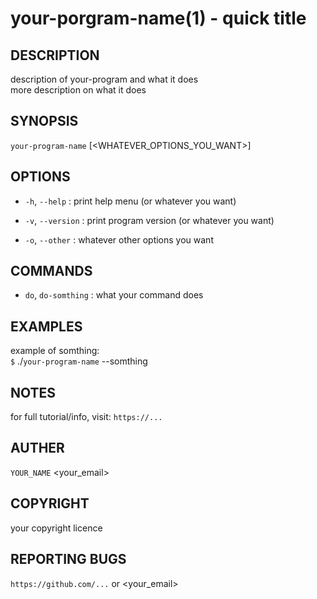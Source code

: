 your-porgram-name(1) - quick title
=============================================

## DESCRIPTION
description of your-program and what it does<br>
more description on what it does

## SYNOPSIS
`your-program-name` [<WHATEVER_OPTIONS_YOU_WANT>]

## OPTIONS
* `-h`, `--help` :
    print help menu (or whatever you want)

* `-v`, `--version` :
    print program version (or whatever you want)

* `-o`, `--other` :
    whatever other options you want

## COMMANDS
* `do`, `do-somthing` :
    what your command does

## EXAMPLES
example of somthing:<br>
`$` ./`your-program-name` --somthing

## NOTES
for full tutorial/info, visit: `https://...`

## AUTHER
`YOUR_NAME` <your_email>

## COPYRIGHT
your copyright licence

## REPORTING BUGS
`https://github.com/...` or <your_email>
